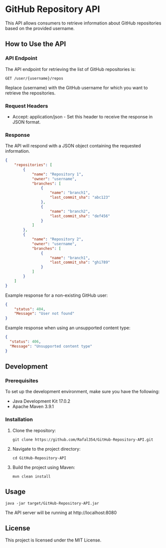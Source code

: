 # GitHub Repository API

This API allows consumers to retrieve information about GitHub repositories based on the provided username.

## How to Use the API

### API Endpoint

The API endpoint for retrieving the list of GitHub repositories is:

```http request
GET /user/{username}/repos
```

Replace {username} with the GitHub username for which you want to retrieve the repositories.

### Request Headers

* Accept: application/json - Set this header to receive the response in JSON format.

### Response

The API will respond with a JSON object containing the requested information.

```json
{
    "repositories": [
        {
            "name": "Repository 1",
            "owner": "username",
            "branches": [
                {
                    "name": "branch1",
                    "last_commit_sha": "abc123"
                },
                {
                    "name": "branch2",
                    "last_commit_sha": "def456"
                }
            ]
        },
        {
            "name": "Repository 2",
            "owner": "username",
            "branches": [
                {
                    "name": "branch1",
                    "last_commit_sha": "ghi789"
                }
            ]
        }
    ]
}
```

Example response for a non-existing GitHub user:

```json
{
    "status": 404,
    "Message": "User not found"
}
```

Example response when using an unsupported content type:

```json
{
  "status": 406,
  "Message": "Unsupported content type"
}
```

## Development

### Prerequisites

To set up the development environment, make sure you have the following:

* Java Development Kit 17.0.2
* Apache Maven 3.9.1

### Installation

1. Clone the repository:
    ```
    git clone https://github.com/Rafal354/GitHub-Repository-API.git
    ```

2. Navigate to the project directory:
    ```
    cd GitHub-Repository-API
    ```
   
3. Build the project using Maven:
    ```
   mvn clean install
    ```
   
## Usage
```
java -jar target/GitHub-Repository-API.jar
```
The API server will be running at http://localhost:8080
   
## License

This project is licensed under the MIT License.
